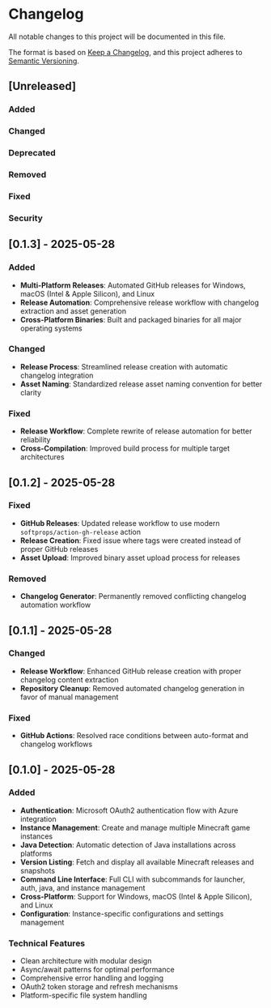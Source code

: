 # Changelog

All notable changes to this project will be documented in this file.

The format is based on [Keep a Changelog](https://keepachangelog.com/en/1.0.0/),
and this project adheres to [Semantic Versioning](https://semver.org/spec/v2.0.0.html).

## [Unreleased]

### Added

### Changed

### Deprecated

### Removed

### Fixed

### Security

## [0.1.3] - 2025-05-28

### Added
- **Multi-Platform Releases**: Automated GitHub releases for Windows, macOS (Intel & Apple Silicon), and Linux
- **Release Automation**: Comprehensive release workflow with changelog extraction and asset generation
- **Cross-Platform Binaries**: Built and packaged binaries for all major operating systems

### Changed
- **Release Process**: Streamlined release creation with automatic changelog integration
- **Asset Naming**: Standardized release asset naming convention for better clarity

### Fixed
- **Release Workflow**: Complete rewrite of release automation for better reliability
- **Cross-Compilation**: Improved build process for multiple target architectures

## [0.1.2] - 2025-05-28

### Fixed
- **GitHub Releases**: Updated release workflow to use modern `softprops/action-gh-release` action
- **Release Creation**: Fixed issue where tags were created instead of proper GitHub releases
- **Asset Upload**: Improved binary asset upload process for releases

### Removed
- **Changelog Generator**: Permanently removed conflicting changelog automation workflow

## [0.1.1] - 2025-05-28

### Changed
- **Release Workflow**: Enhanced GitHub release creation with proper changelog content extraction
- **Repository Cleanup**: Removed automated changelog generation in favor of manual management

### Fixed
- **GitHub Actions**: Resolved race conditions between auto-format and changelog workflows

## [0.1.0] - 2025-05-28

### Added
- **Authentication**: Microsoft OAuth2 authentication flow with Azure integration
- **Instance Management**: Create and manage multiple Minecraft game instances
- **Java Detection**: Automatic detection of Java installations across platforms
- **Version Listing**: Fetch and display all available Minecraft releases and snapshots
- **Command Line Interface**: Full CLI with subcommands for launcher, auth, java, and instance management
- **Cross-Platform**: Support for Windows, macOS (Intel & Apple Silicon), and Linux
- **Configuration**: Instance-specific configurations and settings management

### Technical Features
- Clean architecture with modular design
- Async/await patterns for optimal performance  
- Comprehensive error handling and logging
- OAuth2 token storage and refresh mechanisms
- Platform-specific file system handling

